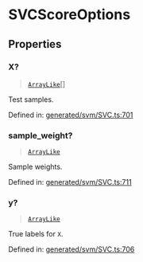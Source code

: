 # SVCScoreOptions

## Properties

### X?

> [`ArrayLike`](../types/ArrayLike.md)[]

Test samples.

Defined in:  [generated/svm/SVC.ts:701](https://github.com/transitive-bullshit/scikit-learn-ts/blob/92ab806/packages/sklearn/src/generated/svm/SVC.ts#L701)

### sample\_weight?

> [`ArrayLike`](../types/ArrayLike.md)

Sample weights.

Defined in:  [generated/svm/SVC.ts:711](https://github.com/transitive-bullshit/scikit-learn-ts/blob/92ab806/packages/sklearn/src/generated/svm/SVC.ts#L711)

### y?

> [`ArrayLike`](../types/ArrayLike.md)

True labels for `X`.

Defined in:  [generated/svm/SVC.ts:706](https://github.com/transitive-bullshit/scikit-learn-ts/blob/92ab806/packages/sklearn/src/generated/svm/SVC.ts#L706)
